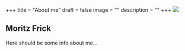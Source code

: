 +++
title = "About me"
draft = false
image = ""
description = ""
+++
![](/img/default-author.jpg)

## Moritz Frick



Here should be some info about me...
